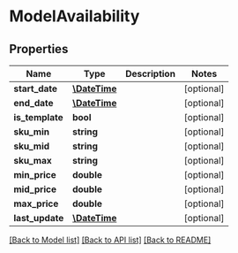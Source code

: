 # ModelAvailability

## Properties
Name | Type | Description | Notes
------------ | ------------- | ------------- | -------------
**start_date** | [**\DateTime**](\DateTime.md) |  | [optional] 
**end_date** | [**\DateTime**](\DateTime.md) |  | [optional] 
**is_template** | **bool** |  | [optional] 
**sku_min** | **string** |  | [optional] 
**sku_mid** | **string** |  | [optional] 
**sku_max** | **string** |  | [optional] 
**min_price** | **double** |  | [optional] 
**mid_price** | **double** |  | [optional] 
**max_price** | **double** |  | [optional] 
**last_update** | [**\DateTime**](\DateTime.md) |  | [optional] 

[[Back to Model list]](../README.md#documentation-for-models) [[Back to API list]](../README.md#documentation-for-api-endpoints) [[Back to README]](../README.md)


